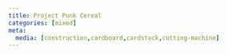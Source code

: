 ```yaml
---
title: Project Punk Cereal
categories: [mixed]
meta:
  media: [construction,cardboard,cardstock,cutting-machine]
---
```

